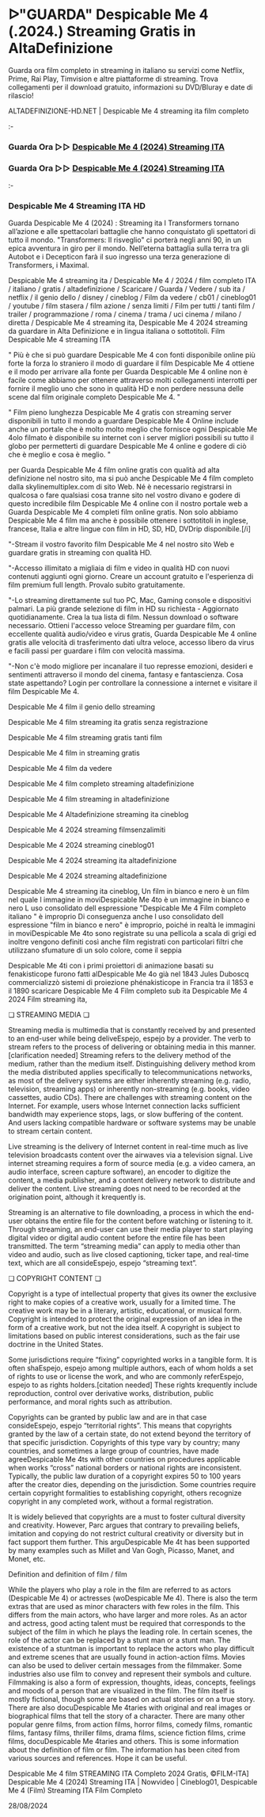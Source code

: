 # ᐅ"GUARDA" Despicable Me 4 (.2024.) Streaming Gratis in AltaDefinizione
Guarda ora film completo in streaming in italiano su servizi come Netflix, Prime, Rai Play, Timvision e altre piattaforme di streaming. Trova collegamenti per il download gratuito, informazioni su DVD/Bluray e date di rilascio!

ALTADEFINIZIONE-HD.NET | Despicable Me 4 streaming ita film completo

:-

### Guarda Ora ▷▷ [Despicable Me 4 (2024) Streaming ITA](https://www.megavids.online/it/movie/519182/despicable-me-4?gisel)

### Guarda Ora ▷▷ [Despicable Me 4 (2024) Streaming ITA](https://www.megavids.online/it/movie/519182/despicable-me-4?gisel)

:-

### Despicable Me 4 Streaming ITA HD

Guarda Despicable Me 4 (2024) : Streaming ita I Transformers tornano all’azione e alle spettacolari battaglie che hanno conquistato gli spettatori di tutto il mondo. "Transformers: Il risveglio" ci porterà negli anni 90, in un epica avventura in giro per il mondo. Nell’eterna battaglia sulla terra tra gli Autobot e i Decepticon farà il suo ingresso una terza generazione di Transformers, i Maximal.


Despicable Me 4 streaming ita / Despicable Me 4 / 2024 / film completo ITA / italiano / gratis / altadefinizione / Scaricare / Guarda / Vedere / sub ita / netflix / il genio dello / disney / cineblog / Film da vedere / cb01 / cineblog01 / youtube / film stasera / film azione / senza limiti / Film per tutti / tanti film / trailer / programmazione / roma / cinema / trama / uci cinema / milano / diretta / Despicable Me 4 streaming ita, Despicable Me 4 2024 streaming da guardare in Alta Definizione e in lingua italiana o sottotitoli. Film Despicable Me 4 streaming ITA


" Più è che si può guardare Despicable Me 4 con fonti disponibile online più forte la forza lo straniero il modo di guardare il film Despicable Me 4 ottiene e il modo per arrivare alla fonte per Guarda Despicable Me 4 online non è facile come abbiamo per ottenere attraverso molti collegamenti interrotti per fornire il meglio uno che sono in qualità HD e non perdere nessuna delle scene dal film originale completo Despicable Me 4. "


" Film pieno lunghezza Despicable Me 4 gratis con streaming server disponibili in tutto il mondo a guardare Despicable Me 4 Online include anche un portale che è molto molto meglio che fornisce ogni Despicable Me 4olo filmato è disponibile su internet con i server migliori possibili su tutto il globo per permetterti di guardare Despicable Me 4 online e godere di ciò che è meglio e cosa è meglio. "

per Guarda Despicable Me 4 film online gratis con qualità ad alta definizione nel nostro sito, ma si può anche Despicable Me 4 film completo dalla skylinemultiplex.com di sito Web. Né è necessario registrarsi in qualcosa o fare qualsiasi cosa tranne sito nel vostro divano e godere di questo incredibile film Despicable Me 4 online con il nostro portale web a Guarda Despicable Me 4 completi film online gratis. Non solo abbiamo Despicable Me 4 film ma anche è possibile ottenere i sottotitoli in inglese, francese, Italia e altre lingue con film in HD, SD, HD, DVDrip disponibile.[/i]

"-Stream il vostro favorito film Despicable Me 4 nel nostro sito Web e guardare gratis in streaming con qualità HD.

"-Accesso illimitato a migliaia di film e video in qualità HD con nuovi contenuti aggiunti ogni giorno. Creare un account gratuito e l'esperienza di film premium full length. Provalo subito gratuitamente.

"-Lo streaming direttamente sul tuo PC, Mac, Gaming console e dispositivi palmari. La più grande selezione di film in HD su richiesta - Aggiornato quotidianamente. Crea la tua lista di film. Nessun download o software necessario. Ottieni l'accesso veloce Streaming per guardare film, con eccellente qualità audio/video e virus gratis, Guarda Despicable Me 4 online gratis alle velocità di trasferimento dati ultra veloce, accesso libero da virus e facili passi per guardare i film con velocità massima.

"-Non c'è modo migliore per incanalare il tuo represse emozioni, desideri e sentimenti attraverso il mondo del cinema, fantasy e fantascienza. Cosa state aspettando? Login per controllare la connessione a internet e visitare il film Despicable Me 4.


Despicable Me 4 film il genio dello streaming


Despicable Me 4 film streaming ita gratis senza registrazione


Despicable Me 4 film streaming gratis tanti film


Despicable Me 4 film in streaming gratis


Despicable Me 4 film da vedere


Despicable Me 4 film completo streaming altadefinizione


Despicable Me 4 film streaming in altadefinizione


Despicable Me 4 Altadefinizione streaming ita cineblog


Despicable Me 4 2024 streaming filmsenzalimiti


Despicable Me 4 2024 streaming cineblog01


Despicable Me 4 2024 streaming ita altadefinizione


Despicable Me 4 2024 streaming altadefinizione


Despicable Me 4 streaming ita cineblog, Un film in bianco e nero è un film nel quale l immagine in moviDespicable Me 4to è un immagine in bianco e nero L uso consolidato dell espressione "Despicable Me 4 Film completo italiano " è improprio Di conseguenza anche l uso consolidato dell espressione "film in bianco e nero" è improprio, poiché in realtà le immagini in moviDespicable Me 4to sono registrate su una pellicola a scala di grigi ed inoltre vengono definiti così anche film registrati con particolari filtri che utilizzano sfumature di un solo colore, come il seppia


Despicable Me 4ti con i primi proiettori di animazione basati su fenakisticope furono fatti alDespicable Me 4o già nel 1843 Jules Duboscq commercializzò sistemi di proiezione phénakisticope in Francia tra il 1853 e il 1890 scaricare Despicable Me 4 Film completo sub ita Despicable Me 4 2024 Film streaming ita,


❏ STREAMING MEDIA ❏

Streaming media is multimedia that is constantly received by and presented to an end-user while being deliveEspejo, espejo by a provider. The verb to stream refers to the process of delivering or obtaining media in this manner.[clarification needed] Streaming refers to the delivery method of the medium, rather than the medium itself. Distinguishing delivery method krom the media distributed applies specifically to telecommunications networks, as most of the delivery systems are either inherently streaming (e.g. radio, television, streaming apps) or inherently non-streaming (e.g. books, video cassettes, audio CDs). There are challenges with streaming content on the Internet. For example, users whose Internet connection lacks sufficient bandwidth may experience stops, lags, or slow buffering of the content. And users lacking compatible hardware or software systems may be unable to stream certain content.

Live streaming is the delivery of Internet content in real-time much as live television broadcasts content over the airwaves via a television signal. Live internet streaming requires a form of source media (e.g. a video camera, an audio interface, screen capture software), an encoder to digitize the content, a media publisher, and a content delivery network to distribute and deliver the content. Live streaming does not need to be recorded at the origination point, although it krequently is.

Streaming is an alternative to file downloading, a process in which the end-user obtains the entire file for the content before watching or listening to it. Through streaming, an end-user can use their media player to start playing digital video or digital audio content before the entire file has been transmitted. The term “streaming media” can apply to media other than video and audio, such as live closed captioning, ticker tape, and real-time text, which are all consideEspejo, espejo “streaming text”.


❏ COPYRIGHT CONTENT ❏

Copyright is a type of intellectual property that gives its owner the exclusive right to make copies of a creative work, usually for a limited time. The creative work may be in a literary, artistic, educational, or musical form. Copyright is intended to protect the original expression of an idea in the form of a creative work, but not the idea itself. A copyright is subject to limitations based on public interest considerations, such as the fair use doctrine in the United States.

Some jurisdictions require “fixing” copyrighted works in a tangible form. It is often shaEspejo, espejo among multiple authors, each of whom holds a set of rights to use or license the work, and who are commonly referEspejo, espejo to as rights holders.[citation needed] These rights krequently include reproduction, control over derivative works, distribution, public performance, and moral rights such as attribution.

Copyrights can be granted by public law and are in that case consideEspejo, espejo “territorial rights”. This means that copyrights granted by the law of a certain state, do not extend beyond the territory of that specific jurisdiction. Copyrights of this type vary by country; many countries, and sometimes a large group of countries, have made agreeDespicable Me 4ts with other countries on procedures applicable when works “cross” national borders or national rights are inconsistent. Typically, the public law duration of a copyright expires 50 to 100 years after the creator dies, depending on the jurisdiction. Some countries require certain copyright formalities to establishing copyright, others recognize copyright in any completed work, without a formal registration.

It is widely believed that copyrights are a must to foster cultural diversity and creativity. However, Parc argues that contrary to prevailing beliefs, imitation and copying do not restrict cultural creativity or diversity but in fact support them further. This arguDespicable Me 4t has been supported by many examples such as Millet and Van Gogh, Picasso, Manet, and Monet, etc.

Definition and definition of film / film

While the players who play a role in the film are referred to as actors (Despicable Me 4) or actresses (woDespicable Me 4). There is also the term extras that are used as minor characters with few roles in the film. This differs from the main actors, who have larger and more roles. As an actor and actress, good acting talent must be required that corresponds to the subject of the film in which he plays the leading role. In certain scenes, the role of the actor can be replaced by a stunt man or a stunt man. The existence of a stuntman is important to replace the actors who play difficult and extreme scenes that are usually found in action-action films. Movies can also be used to deliver certain messages from the filmmaker. Some industries also use film to convey and represent their symbols and culture. Filmmaking is also a form of expression, thoughts, ideas, concepts, feelings and moods of a person that are visualized in the film. The film itself is mostly fictional, though some are based on actual stories or on a true story. There are also docuDespicable Me 4taries with original and real images or biographical films that tell the story of a character. There are many other popular genre films, from action films, horror films, comedy films, romantic films, fantasy films, thriller films, drama films, science fiction films, crime films, docuDespicable Me 4taries and others. This is some information about the definition of film or film. The information has been cited from various sources and references. Hope it can be useful.

Despicable Me 4 film STREAMING ITA Completo 2024 Gratis, ©FILM-ITA] Despicable Me 4 (2024) Streaming ITA | Nowvideo | Cineblog01, Despicable Me 4 (Film) Streaming ITA Film Completo

28/08/2024
